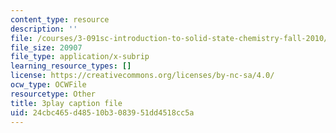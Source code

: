 ```yaml
---
content_type: resource
description: ''
file: /courses/3-091sc-introduction-to-solid-state-chemistry-fall-2010/24cbc465d48510b3083951dd4518cc5a_RXTvZGj1MDA.srt
file_size: 20907
file_type: application/x-subrip
learning_resource_types: []
license: https://creativecommons.org/licenses/by-nc-sa/4.0/
ocw_type: OCWFile
resourcetype: Other
title: 3play caption file
uid: 24cbc465-d485-10b3-0839-51dd4518cc5a
---
```

